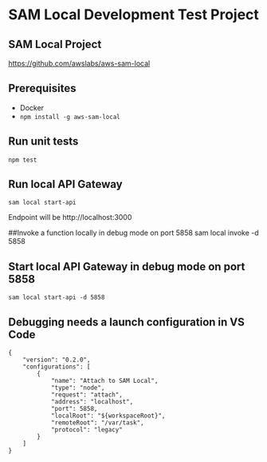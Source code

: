 # SAM Local Development Test Project

## SAM Local Project
https://github.com/awslabs/aws-sam-local

## Prerequisites

* Docker
* `npm install -g aws-sam-local`

## Run unit tests
    npm test

## Run local API Gateway
    sam local start-api
Endpoint will be http://localhost:3000

##Invoke a function locally in debug mode on port 5858 
    sam local invoke -d 5858 <function logical id>

## Start local API Gateway in debug mode on port 5858
    sam local start-api -d 5858

## Debugging needs a launch configuration in VS Code
    {
        "version": "0.2.0",
        "configurations": [
            {
                "name": "Attach to SAM Local",
                "type": "node",
                "request": "attach",
                "address": "localhost",
                "port": 5858,
                "localRoot": "${workspaceRoot}",
                "remoteRoot": "/var/task",
                "protocol": "legacy"
            }
        ]
    }